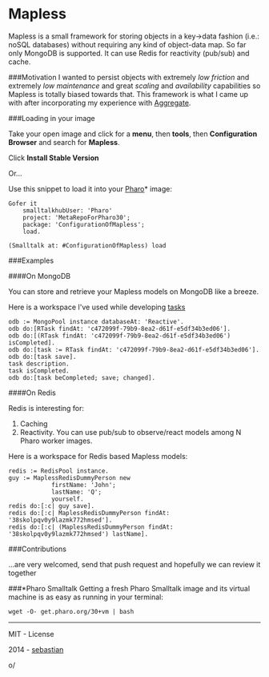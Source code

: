 Mapless
=======

Mapless is a small framework for storing objects in a key->data fashion (i.e.: noSQL databases) without requiring any kind of object-data map.  So far only MongoDB is supported. It can use Redis for reactivity (pub/sub) and cache.

###Motivation
I wanted to persist objects with extremely *low friction* and extremely *low maintenance* and great *scaling* and *availability* capabilities so Mapless is totally biased towards that. This framework is what I came up with after incorporating my experience with [Aggregate](https://github.com/sebastianconcept/Aggregate).

###Loading in your image 

Take your open image and click for a **menu**, then **tools**, then **Configuration Browser** and search for **Mapless**.

Click **Install Stable Version**

Or...

Use this snippet to load it into your [Pharo](http://www.pharo-project.org/home)* image:

    Gofer it 
		smalltalkhubUser: 'Pharo'
		project: 'MetaRepoForPharo30'; 
		package: 'ConfigurationOfMapless';
		load.
	
    (Smalltalk at: #ConfigurationOfMapless) load

###Examples

####On MongoDB

You can store  and retrieve your Mapless models on MongoDB like a breeze.

Here is a workspace I've used while developing [tasks](tasks.flowingconcept.com)

    odb := MongoPool instance databaseAt: 'Reactive'.    odb do:[RTask findAt: 'c472099f-79b9-8ea2-d61f-e5df34b3ed06'].    odb do:[(RTask findAt: 'c472099f-79b9-8ea2-d61f-e5df34b3ed06') isCompleted].
    odb do:[task := RTask findAt: 'c472099f-79b9-8ea2-d61f-e5df34b3ed06'].    odb do:[task save].     task description.
    task isCompleted.
    odb do:[task beCompleted; save; changed].   

####On Redis

Redis is interesting for:

1. Caching
2. Reactivity. You can use pub/sub to observe/react models among N Pharo worker images.

Here is a workspace for Redis based Mapless models:

    redis := RedisPool instance.
    guy := MaplessRedisDummyPerson new				firstName: 'John';				lastName: 'Q';				yourself.				
    redis do:[:c| guy save].    redis do:[:c| MaplessRedisDummyPerson findAt: '38skolpqv0y9lazmk772hmsed'].
    redis do:[:c| (MaplessRedisDummyPerson findAt: '38skolpqv0y9lazmk772hmsed') lastName].

###Contributions

...are very welcomed, send that push request and hopefully we can review it together

###*Pharo Smalltalk
Getting a fresh Pharo Smalltalk image and its virtual machine is as easy as running in your terminal:
 
    wget -O- get.pharo.org/30+vm | bash

_______

MIT - License

2014 - [sebastian](http://about.me/sebastianconcept)

o/
